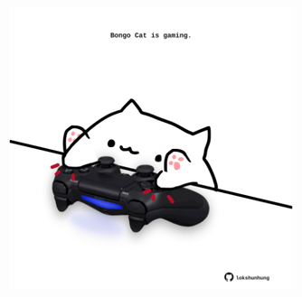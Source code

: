 <!-- built at 06/08/2023, 09:01:04 UTC -->
<p align="center">
  <img width="500" height="500" src="./ReadmeImage.svg">
</p>
